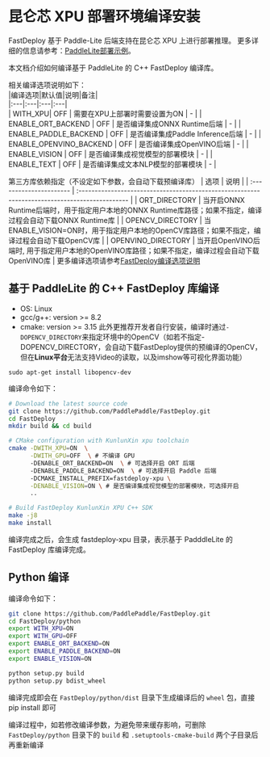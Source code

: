 # 昆仑芯 XPU 部署环境编译安装

FastDeploy 基于 Paddle-Lite 后端支持在昆仑芯 XPU 上进行部署推理。
更多详细的信息请参考：[PaddleLite部署示例](https://www.paddlepaddle.org.cn/lite/develop/demo_guides/kunlunxin_xpu.html#xpu)。

本文档介绍如何编译基于 PaddleLite 的 C++ FastDeploy 编译库。

相关编译选项说明如下：  
|编译选项|默认值|说明|备注|  
|:---|:---|:---|:---|  
| WITH_XPU| OFF | 需要在XPU上部署时需要设置为ON | - |
| ENABLE_ORT_BACKEND | OFF | 是否编译集成ONNX Runtime后端 | - |
| ENABLE_PADDLE_BACKEND | OFF | 是否编译集成Paddle Inference后端 | - |
| ENABLE_OPENVINO_BACKEND | OFF | 是否编译集成OpenVINO后端 | - |
| ENABLE_VISION | OFF | 是否编译集成视觉模型的部署模块 | - |
| ENABLE_TEXT | OFF | 是否编译集成文本NLP模型的部署模块 | - |

第三方库依赖指定（不设定如下参数，会自动下载预编译库）
| 选项                     | 说明                                                                                           |
| :---------------------- | :--------------------------------------------------------------------------------------------- |
| ORT_DIRECTORY           | 当开启ONNX Runtime后端时，用于指定用户本地的ONNX Runtime库路径；如果不指定，编译过程会自动下载ONNX Runtime库  |
| OPENCV_DIRECTORY        | 当ENABLE_VISION=ON时，用于指定用户本地的OpenCV库路径；如果不指定，编译过程会自动下载OpenCV库              |
| OPENVINO_DIRECTORY      | 当开启OpenVINO后端时, 用于指定用户本地的OpenVINO库路径；如果不指定，编译过程会自动下载OpenVINO库             |
更多编译选项请参考[FastDeploy编译选项说明](./README.md)

## 基于 PaddleLite 的 C++ FastDeploy 库编译
- OS: Linux
- gcc/g++: version >= 8.2
- cmake: version >= 3.15
此外更推荐开发者自行安装，编译时通过`-DOPENCV_DIRECTORY`来指定环境中的OpenCV（如若不指定-DOPENCV_DIRECTORY，会自动下载FastDeploy提供的预编译的OpenCV，但在**Linux平台**无法支持Video的读取，以及imshow等可视化界面功能）
```
sudo apt-get install libopencv-dev
```
编译命令如下：
```bash
# Download the latest source code
git clone https://github.com/PaddlePaddle/FastDeploy.git
cd FastDeploy  
mkdir build && cd build

# CMake configuration with KunlunXin xpu toolchain
cmake -DWITH_XPU=ON  \
      -DWITH_GPU=OFF  \ # 不编译 GPU
      -DENABLE_ORT_BACKEND=ON  \ # 可选择开启 ORT 后端
      -DENABLE_PADDLE_BACKEND=ON  \ # 可选择开启 Paddle 后端
      -DCMAKE_INSTALL_PREFIX=fastdeploy-xpu \
      -DENABLE_VISION=ON \ # 是否编译集成视觉模型的部署模块，可选择开启
      ..

# Build FastDeploy KunlunXin XPU C++ SDK
make -j8
make install
```  
编译完成之后，会生成 fastdeploy-xpu 目录，表示基于 PadddleLite 的 FastDeploy 库编译完成。

## Python 编译
编译命令如下：
```bash
git clone https://github.com/PaddlePaddle/FastDeploy.git
cd FastDeploy/python
export WITH_XPU=ON
export WITH_GPU=OFF
export ENABLE_ORT_BACKEND=ON
export ENABLE_PADDLE_BACKEND=ON
export ENABLE_VISION=ON

python setup.py build
python setup.py bdist_wheel
```  
编译完成即会在 `FastDeploy/python/dist` 目录下生成编译后的 `wheel` 包，直接 pip install 即可

编译过程中，如若修改编译参数，为避免带来缓存影响，可删除 `FastDeploy/python` 目录下的 `build` 和 `.setuptools-cmake-build` 两个子目录后再重新编译
